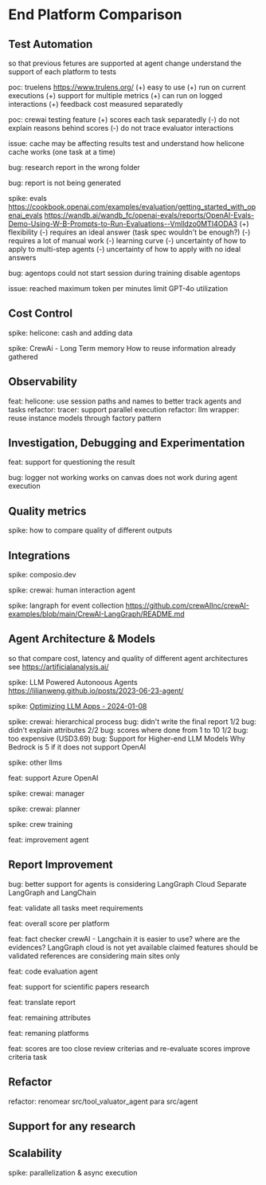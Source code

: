 
# End Platform Comparison

## Test Automation
so that
  previous fetures are supported at agent change
  understand the support of each platform to tests

poc: truelens
  https://www.trulens.org/
  (+) easy to use
  (+) run on current executions
  (+) support for multiple metrics
  (+) can run on logged interactions
  (+) feedback cost measured separatedly

poc: crewai testing feature
  (+) scores each task separatedly
  (-) do not explain reasons behind scores
  (-) do not trace evaluator interactions

  issue: cache may be affecting results
    test and understand how helicone cache works (one task at a time)
  
  bug: research report in the wrong folder

  bug: report is not being generated

spike: evals
  https://cookbook.openai.com/examples/evaluation/getting_started_with_openai_evals
  https://wandb.ai/wandb_fc/openai-evals/reports/OpenAI-Evals-Demo-Using-W-B-Prompts-to-Run-Evaluations--Vmlldzo0MTI4ODA3
  (+) flexibility
  (-) requires an ideal answer (task spec wouldn't be enough?)
  (-) requires a lot of manual work
  (-) learning curve
  (-) uncertainty of how to apply to multi-step agents
  (-) uncertainty of how to apply with no ideal answers

bug: agentops could not start session during training
  disable agentops

issue: reached maximum token per minutes
  limit GPT-4o utilization

## Cost Control

spike: helicone: cash and adding data

spike: CrewAi - Long Term memory
  How to reuse information already gathered

## Observability

feat: helicone: use session paths and names to better track agents and tasks
refactor: tracer: support parallel execution
refactor: llm wrapper: reuse instance models through factory pattern

## Investigation, Debugging and Experimentation

feat: support for questioning the result

bug: logger not working
  works on canvas
  does not work during agent execution

## Quality metrics

spike: how to compare quality of different outputs

## Integrations

spike: composio.dev

spike: crewai: human interaction agent

spike: langraph for event collection
  https://github.com/crewAIInc/crewAI-examples/blob/main/CrewAI-LangGraph/README.md

## Agent Architecture & Models
so that
  compare cost, latency and quality of different agent architectures
  see https://artificialanalysis.ai/


spike: LLM Powered Autonoous Agents
  https://lilianweng.github.io/posts/2023-06-23-agent/

spike: [Optimizing LLM Apps - 2024-01-08](https://klu.ai/blog/optimizing-llm-app-features)

spike: crewai: hierarchical process
  bug: didn't write the final report 1/2
  bug: didn't explain attributes 2/2
  bug: scores where done from 1 to 10 1/2
  bug: too expensive (USD3.69)
  bug: Support for Higher-end LLM Models
    Why Bedrock is 5 if it does not support OpenAI
  
spike: other llms

feat: support Azure OpenAI

spike: crewai: manager

spike: crewai: planner

spike: crew training

feat: improvement agent

## Report Improvement

bug: better support for agents is considering LangGraph Cloud
  Separate LangGraph and LangChain

feat: validate all tasks meet requirements

feat: overall score per platform

feat: fact checker
  crewAI - Langchain it is easier to use?
    where are the evidences?
  LangGraph cloud is not yet available
  claimed features should be validated
  references are considering main sites only

feat: code evaluation agent

feat: support for scientific papers research

feat: translate report

feat: remaining attributes

feat: remaning platforms

feat: scores are too close
  review criterias and re-evaluate scores
  improve criteria task

## Refactor

refactor: renomear src/tool_valuator_agent para src/agent

## Support for any research

## Scalability

spike: parallelization & async execution